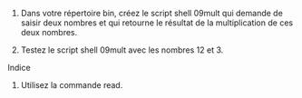 1. Dans votre répertoire bin, créez le script shell 09mult qui demande de saisir deux nombres et qui retourne le résultat de la multiplication de ces deux nombres.

2. Testez le script shell 09mult avec les nombres 12 et 3.

Indice

1. Utilisez la commande read.